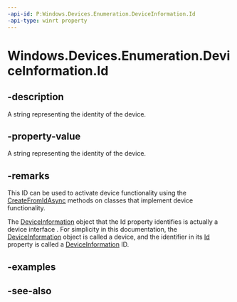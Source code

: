 ```yaml
---
-api-id: P:Windows.Devices.Enumeration.DeviceInformation.Id
-api-type: winrt property
---
```


<!-- Property syntax
public string Id { get; }
-->

# Windows.Devices.Enumeration.DeviceInformation.Id

## -description
A string representing the identity of the device.

## -property-value
A string representing the identity of the device.

## -remarks
This ID can be used to activate device functionality using the [CreateFromIdAsync](deviceinformation_createfromidasync.md) methods on classes that implement device functionality.

The [DeviceInformation](deviceinformation.md) object that the Id property identifies is actually a device interface . For simplicity in this documentation, the [DeviceInformation](deviceinformation.md) object is called a device, and the identifier in its [Id](deviceinformation_id.md) property is called a [DeviceInformation](deviceinformation.md) ID.

## -examples

## -see-also
